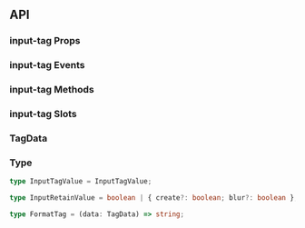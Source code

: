 ## API

### input-tag Props

<field-table :data="inputTagProps"/>

### input-tag Events

<field-table :data="inputTagEvents" type="emits" />

### input-tag Methods

<field-table :data="inputTagMethods" type="methods" />

### input-tag Slots

<field-table :data="inputTagSlots"  type="slots"/>

### TagData

<field-table :data="tagDataProps"/>

### Type

```typescript
type InputTagValue = InputTagValue;

type InputRetainValue = boolean | { create?: boolean; blur?: boolean };

type FormatTag = (data: TagData) => string;
```

<script setup>
import { ref } from 'vue';

const inputTagProps = ref([
  {
    name: 'model-value (v-model)',
    desc: '绑定值',
    type: 'InputTagValue[]',
    value: '-',
  },
  {
    name: 'default-value',
    desc: '默认值（非受控状态）',
    type: 'InputTagValue[]',
    value: '[]',
  },
  {
    name: 'input-value (v-model)',
    desc: '输入框的值',
    type: 'string',
    value: '-',
  },
  {
    name: 'default-input-value',
    desc: '输入框的默认值（非受控状态）',
    type: 'string',
    value: "''",
  },
  {
    name: 'placeholder',
    desc: '占位符',
    type: 'string',
    value: '-',
  },
  {
    name: 'disabled',
    desc: '是否禁用',
    type: 'boolean',
    value: 'false',
  },
  {
    name: 'error',
    desc: '是否为错误状态',
    type: 'boolean',
    value: 'false',
  },
  {
    name: 'readonly',
    desc: '是否为只读模式',
    type: 'boolean',
    value: 'false',
  },
  {
    name: 'allow-clear',
    desc: '是否允许清空',
    type: 'boolean',
    value: 'false',
  },
  {
    name: 'size',
    desc: '输入框的大小',
    type: "Size（参见Button）",
    value: "'medium'",
  },
  {
    name: 'max-tag-count',
    desc: '最多展示的标签个数，0 表示不限制',
    type: 'number',
    value: '0',
  },
  {
    name: 'retain-input-value',
    desc: '是否保留输入框的内容',
    type: 'InputRetainValue',
    value: 'false',
  },
  {
    name: 'format-tag',
    desc: '格式化标签内容',
    type: 'FormatTag',
    value: '-',
  },
  {
    name: 'unique-value',
    desc: '是否仅创建唯一的值',
    type: 'boolean',
    value: 'false',
  },
  {
    name: 'field-names',
    desc: '自定义 TagData 中的字段',
    type: 'InputTagFieldNames',
    value: '-',
  },
  {
    name: 'tag-nowrap',
    desc: '标签内容不换行',
    type: 'boolean',
    value: 'false',
  },
]);

const inputTagEvents = ref([
  {
    name: 'change',
    desc: '值发生改变时触发',
    type: '(value: InputTagValue, ev: Event) => void',
    value: '-',
  },
  {
    name: 'input-value-change',
    desc: '输入值发生改变时触发',
    type: '(inputValue: string, ev: Event) => void',
    value: '-',
  },
  {
    name: 'press-enter',
    desc: '按下回车键时触发',
    type: '(inputValue: string, ev: KeyboardEvent) => void',
    value: '-',
  },
  {
    name: 'remove',
    desc: '点击标签的删除按钮时触发',
    type: '(removed: string | number, ev: Event) => void',
    value: '-',
  },
  {
    name: 'clear',
    desc: '点击清除按钮时触发',
    type: '(ev: MouseEvent) => void',
    value: '-',
  },
  {
    name: 'focus',
    desc: '输入框获取焦点时触发',
    type: '(ev: FocusEvent) => void',
    value: '-',
  },
  {
    name: 'blur',
    desc: '输入框失去焦点时触发',
    type: '(ev: FocusEvent) => void',
    value: '-',
  },
]);

const inputTagMethods = ref([
  {
    name: 'focus',
    desc: '使输入框获取焦点',
    type: '() => void',
    value: '-',
  },
  {
    name: 'blur',
    desc: '使输入框失去焦点',
    type: '() => void',
    value: '-',
  },
]);

const inputTagSlots = ref([
  {
    name: 'tag',
    desc: '输入框标签的显示内容 (data: TagData)',
    type: '-',
    value: '-',
  },
  {
    name: 'prefix',
    desc: '前缀元素',
    type: '-',
    value: '-',
  },
  {
    name: 'suffix',
    desc: '后缀元素',
    type: '-',
    value: '-',
  },
]);

const tagDataProps = ref([
  {
    name: 'value',
    desc: '标签值',
    type: 'string | number',
    value: '-',
  },
  {
    name: 'label',
    desc: '标签内容',
    type: 'string',
    value: '-',
  },
  {
    name: 'closable',
    desc: '是否可关闭',
    type: 'boolean',
    value: 'false',
  },
  {
    name: 'tagProps',
    desc: '标签属性',
    type: 'TagProps',
    value: '-',
  },
]);
</script>

```

```
